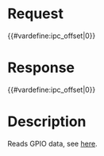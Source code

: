 # Request

{{#vardefine:ipc_offset\|0}}

# Response

{{#vardefine:ipc_offset\|0}}

# Description

Reads GPIO data, see [here](GPIO_Services "wikilink").